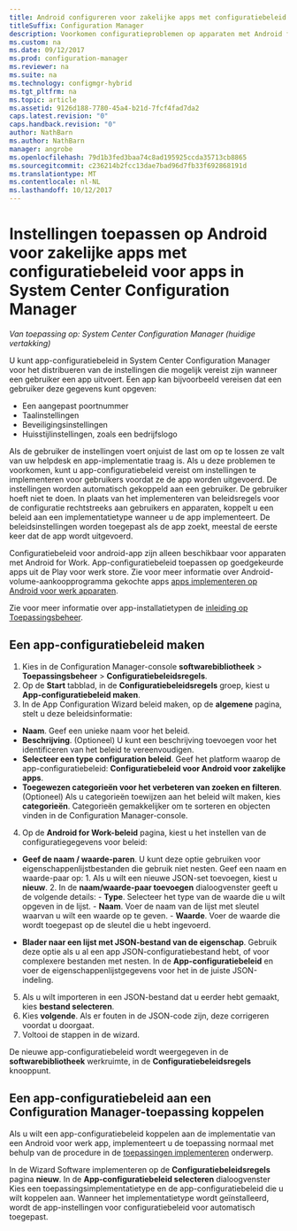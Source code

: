 ```yaml
---
title: Android configureren voor zakelijke apps met configuratiebeleid voor apps
titleSuffix: Configuration Manager
description: Voorkomen configuratieproblemen op apparaten met Android for Work door het app-configuratiebeleid implementeren voor gebruikers voordat ze apps uitvoeren.
ms.custom: na
ms.date: 09/12/2017
ms.prod: configuration-manager
ms.reviewer: na
ms.suite: na
ms.technology: configmgr-hybrid
ms.tgt_pltfrm: na
ms.topic: article
ms.assetid: 9126d188-7780-45a4-b21d-7fcf4fad7da2
caps.latest.revision: "0"
caps.handback.revision: "0"
author: NathBarn
ms.author: NathBarn
manager: angrobe
ms.openlocfilehash: 79d1b3fed3baa74c8ad195925ccda35713cb8865
ms.sourcegitcommit: c236214b2fcc13dae7bad96d7fb33f692868191d
ms.translationtype: MT
ms.contentlocale: nl-NL
ms.lasthandoff: 10/12/2017
---
```

# <a name="apply-settings-to-android-for-work-apps-with-app-configuration-policies-in-system-center-configuration-manager"></a>Instellingen toepassen op Android voor zakelijke apps met configuratiebeleid voor apps in System Center Configuration Manager

*Van toepassing op: System Center Configuration Manager (huidige vertakking)*

U kunt app-configuratiebeleid in System Center Configuration Manager voor het distribueren van de instellingen die mogelijk vereist zijn wanneer een gebruiker een app uitvoert. Een app kan bijvoorbeeld vereisen dat een gebruiker deze gegevens kunt opgeven:
- Een aangepast poortnummer
- Taalinstellingen
- Beveiligingsinstellingen
- Huisstijlinstellingen, zoals een bedrijfslogo

Als de gebruiker de instellingen voert onjuist de last om op te lossen ze valt van uw helpdesk en app-implementatie traag is. Als u deze problemen te voorkomen, kunt u app-configuratiebeleid vereist om instellingen te implementeren voor gebruikers voordat ze de app worden uitgevoerd. De instellingen worden automatisch gekoppeld aan een gebruiker. De gebruiker hoeft niet te doen.
In plaats van het implementeren van beleidsregels voor de configuratie rechtstreeks aan gebruikers en apparaten, koppelt u een beleid aan een implementatietype wanneer u de app implementeert. De beleidsinstellingen worden toegepast als de app zoekt, meestal de eerste keer dat de app wordt uitgevoerd.

Configuratiebeleid voor android-app zijn alleen beschikbaar voor apparaten met Android for Work. App-configuratiebeleid toepassen op goedgekeurde apps uit de Play voor werk store. Zie voor meer informatie over Android-volume-aankoopprogramma gekochte apps [apps implementeren op Android voor werk apparaten](https://docs.microsoft.com/en-us/intune/deploy-use/android-for-work-apps).

Zie voor meer informatie over app-installatietypen de [inleiding op Toepassingsbeheer](/sccm/apps/understand/introduction-to-application-management).

## <a name="create-an-app-configuration-policy"></a>Een app-configuratiebeleid maken

1. Kies in de Configuration Manager-console **softwarebibliotheek** > **Toepassingsbeheer** > **Configuratiebeleidsregels**.
2. Op de **Start** tabblad, in de **Configuratiebeleidsregels** groep, kiest u **App-configuratiebeleid maken**.
3. In de App Configuration Wizard beleid maken, op de **algemene** pagina, stelt u deze beleidsinformatie:
  - **Naam**. Geef een unieke naam voor het beleid.
  - **Beschrijving**. (Optioneel) U kunt een beschrijving toevoegen voor het identificeren van het beleid te vereenvoudigen.
  -  **Selecteer een type configuration beleid**. Geef het platform waarop de app-configuratiebeleid: **Configuratiebeleid voor Android voor zakelijke apps**.
  -  **Toegewezen categorieën voor het verbeteren van zoeken en filteren**. (Optioneel) Als u categorieën toewijzen aan het beleid wilt maken, kies **categorieën**. Categorieën gemakkelijker om te sorteren en objecten vinden in de Configuration Manager-console.
4. Op de **Android for Work-beleid** pagina, kiest u het instellen van de configuratiegegevens voor beleid:
  - **Geef de naam / waarde-paren**. U kunt deze optie gebruiken voor eigenschappenlijstbestanden die gebruik niet nesten. Geef een naam en waarde-paar op:
        1. Als u wilt een nieuwe JSON-set toevoegen, kiest u **nieuw**.
        2. In de **naam/waarde-paar toevoegen** dialoogvenster geeft u de volgende details:
            - **Type**. Selecteer het type van de waarde die u wilt opgeven in de lijst.
            - **Naam**. Voer de naam van de lijst met sleutel waarvan u wilt een waarde op te geven.
            - **Waarde**. Voer de waarde die wordt toegepast op de sleutel die u hebt ingevoerd.

  - **Blader naar een lijst met JSON-bestand van de eigenschap**. Gebruik deze optie als u al een app JSON-configuratiebestand hebt, of voor complexere bestanden met nesten. In de **App-configuratiebeleid** en voer de eigenschappenlijstgegevens voor het in de juiste JSON-indeling.
5. Als u wilt importeren in een JSON-bestand dat u eerder hebt gemaakt, kies **bestand selecteren**.
6. Kies **volgende**. Als er fouten in de JSON-code zijn, deze corrigeren voordat u doorgaat.
7. Voltooi de stappen in de wizard.

De nieuwe app-configuratiebeleid wordt weergegeven in de **softwarebibliotheek** werkruimte, in de **Configuratiebeleidsregels** knooppunt.

## <a name="associate-an-app-configuration-policy-with-a-configuration-manager-application"></a>Een app-configuratiebeleid aan een Configuration Manager-toepassing koppelen

Als u wilt een app-configuratiebeleid koppelen aan de implementatie van een Android voor werk app, implementeert u de toepassing normaal met behulp van de procedure in de [toepassingen implementeren](/sccm/apps/deploy-use/deploy-applications) onderwerp.

In de Wizard Software implementeren op de **Configuratiebeleidsregels** pagina **nieuw**. In de **App-configuratiebeleid selecteren** dialoogvenster Kies een toepassingsimplementatietype en de app-configuratiebeleid die u wilt koppelen aan.
Wanneer het implementatietype wordt geïnstalleerd, wordt de app-instellingen voor configuratiebeleid voor automatisch toegepast.
